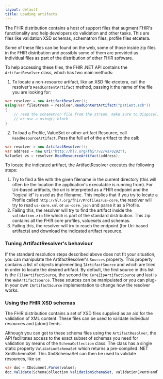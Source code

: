 ```yaml
---
layout: default
title: Loading artifacts
---
```


The FHIR distribution contains a host of support files that augment FHIR's functionality and help developers do validation and other tasks. This are files like validation XSD schemas, schematron files, profile files etcetera.

Some of these files can be found on the web, some of those inside zip files in the FHIR distribution and possibly some of them are provided as individual files as part of the distribution of other FHIR software.

To help accessing these files, the FHIR .NET API contains the `ArtifactResolver` class, which has two main methods:

1. To locate a non-resource artifact, like an XSD file etcetera, call the resolver's `ReadContentArtifact` method, passing it the name of the file you are looking for:
```csharp
var resolver = new ArtifactResolver();
using(var fileStream = resolver.ReadContentArtifact("patient.sch"))
{
	// read the schematron file from the stream, make sure to Dispose() it
	// or use a using() block
}
```
2. To load a Profile, ValueSet or other artifact Resource, call `ReadResourceArtifact`. Pass the full url of the artifact to the call:
```csharp
var resolver = new ArtifactResolver();
var address = new Uri("http://hl7.org/fhir/v2/vs/0292");
ValueSet vs = resolver.ReadResourceArtifact(address);
```

To locate the indicated artifact, the ArtifactResolver executes the following steps:
1. Try to find a file with the given filename in the current directory (this will often be the location the application's executable is running from). For Uri-based artifacts, the uri is interpreted as a FHIR endpoint and the "logical id" is used as the filename. This implies that if you try to locate a Profile called `http://hl7.org/fhir/Profiles/us-core`, the resolver will try to read `us-core.xml` or `us-core.json` and parse it as a Profile.
2. Failing this, the resolver will try to find the artifact inside the `validation.zip` file which is part of the standard distribution. This zip contains all the FHIR core profiles, valuesets and schemas.
3. Failing this, the resolver will try to reach the endpoint (for Uri-based artifacts) and download the indicated artifact resource.

### Tuning ArtifactResolver's behaviour
If the standard resolution steps described above does not fit your situation, you can manipulate the ArtifactResolver's `Sources` property. This property contains a list of objects implementing `IArtifactSource` and which are tried in order to locate the desired artifact. By default, the first source in this list is the `FileArtifactSource`, the second the `CoreZipArtifactSource` and last is the `WebArtifactSource`. These sources can be manipulated or you can plug-in your own `IArtifactSource` implementation to change how the resolver works.


### Using the FHIR XSD schemas
The FHIR distribution contains a set of XSD files supplied as an aid for the validation of XML content. These files can be used to validate individual resources and (atom) feeds.

Although you can get to these schema files using the `ArtifactResolver`, the API facilitates access to the exact subset of schemas you need for validation by means of the `SchemaCollection` class. The class has a single static property `ValidationSchemaSet` which returns a pre-compiled .NET XmlSchemaSet. This XmlSchemaSet can then be used to validate resources, like so:

```csharp
var doc = XDocument.Parse(value);
doc.Validate(SchemaCollection.ValidationSchemaSet, validationEventHandler: null);
``` 
